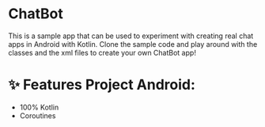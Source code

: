 # ChatBot

This is a sample app that can be used to experiment with creating real chat apps in Android with Kotlin.
Clone the sample code and play around with the classes and the xml files to create your own ChatBot app!


# ✨ Features Project Android:
- 100% Kotlin
- Coroutines
